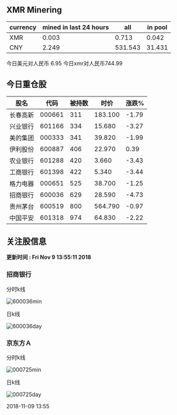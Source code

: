 ## XMR Minering

|currency|mined in last 24 hours|all|in pool|
|---|---|---|---|
|XMR|0.003|0.713|0.042|
|CNY|2.249|531.543|31.431|

今日美元对人民币 6.95	今日xmr对人民币744.99


## 今日重仓股 

|股名|代码|被持数|时价|涨跌%|
|---|---|---|---|---|
|长春高新|000661|311|183.100|-1.79|
|兴业银行|601166|334|15.680|-3.27|
|美的集团|000333|341|39.820|-1.99|
|伊利股份|600887|406|22.970|0.39|
|农业银行|601288|420|3.660|-3.43|
|工商银行|601398|422|5.340|-3.44|
|格力电器|000651|525|38.700|-1.25|
|招商银行|600036|629|28.590|-4.73|
|贵州茅台|600519|800|564.790|-0.97|
|中国平安|601318|974|64.830|-2.22|

## 关注股信息
**更新时间 : Fri Nov  9 13:55:11 2018**
### 招商银行 
分时k线

![600036min](http://image.sinajs.cn/newchart/min/n/sh600036.gif)

日k线

![600036day](http://image.sinajs.cn/newchart/daily/n/sh600036.gif)

### 京东方Ａ 
分时k线

![000725min](http://image.sinajs.cn/newchart/min/n/sz000725.gif)

日k线

![000725day](http://image.sinajs.cn/newchart/daily/n/sz000725.gif)

2018-11-09 13:55